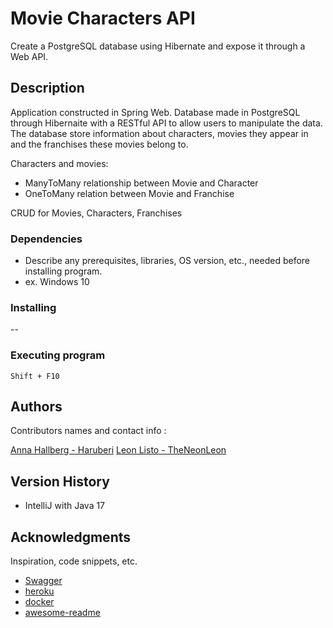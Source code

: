 # Movie Characters API

Create a PostgreSQL database using Hibernate and expose it through a Web API.

## Description

Application constructed in Spring Web. 
Database made in PostgreSQL through Hibernaite with a RESTful API to allow users to manipulate the data.
The database store information about characters, movies they appear in and the franchises these movies belong to.

Characters and movies:

* ManyToMany relationship between Movie and Character 
* OneToMany relation between Movie and Franchise

CRUD for Movies, Characters, Franchises

### Dependencies

* Describe any prerequisites, libraries, OS version, etc., needed before installing program.
* ex. Windows 10

### Installing

--

### Executing program
```
Shift + F10
```
## Authors

Contributors names and contact info : 

[Anna Hallberg - Haruberi](https://github.com/haruberi)
[Leon Listo - TheNeonLeon](https://github.com/TheNeonLeon)

## Version History

* IntelliJ with Java 17

## Acknowledgments

Inspiration, code snippets, etc.
* [Swagger](https://swagger.io/)
* [heroku](https://www.heroku.com/)
* [docker](https://www.docker.com/get-started)
* [awesome-readme](https://github.com/matiassingers/awesome-readme)
